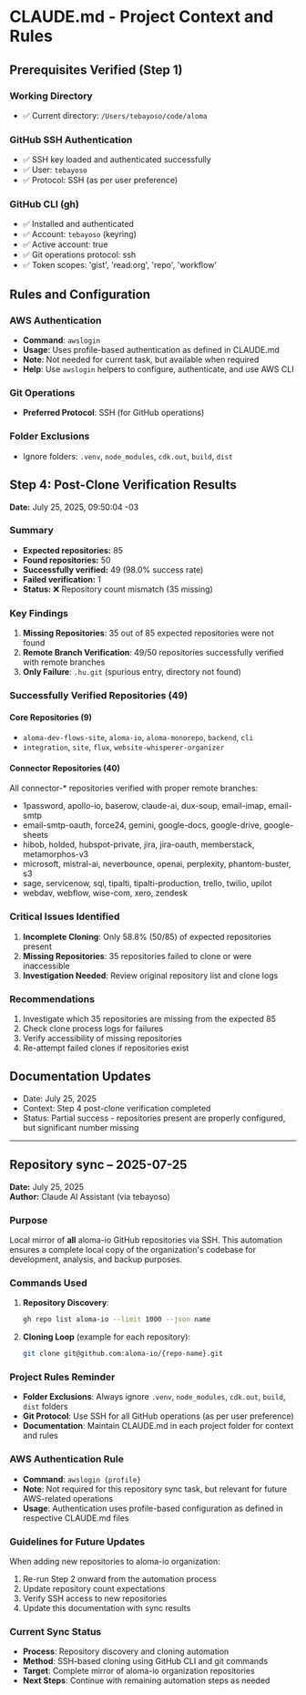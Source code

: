# CLAUDE.md - Project Context and Rules

## Prerequisites Verified (Step 1)

### Working Directory
- ✅ Current directory: `/Users/tebayoso/code/aloma`

### GitHub SSH Authentication
- ✅ SSH key loaded and authenticated successfully
- ✅ User: `tebayoso`
- ✅ Protocol: SSH (as per user preference)

### GitHub CLI (gh)
- ✅ Installed and authenticated
- ✅ Account: `tebayoso` (keyring)
- ✅ Active account: true
- ✅ Git operations protocol: ssh
- ✅ Token scopes: 'gist', 'read:org', 'repo', 'workflow'

## Rules and Configuration

### AWS Authentication
- **Command**: `awslogin`
- **Usage**: Uses profile-based authentication as defined in CLAUDE.md
- **Note**: Not needed for current task, but available when required
- **Help**: Use `awslogin` helpers to configure, authenticate, and use AWS CLI

### Git Operations
- **Preferred Protocol**: SSH (for GitHub operations)

### Folder Exclusions
- Ignore folders: `.venv`, `node_modules`, `cdk.out`, `build`, `dist`

## Step 4: Post-Clone Verification Results
**Date:** July 25, 2025, 09:50:04 -03

### Summary
- **Expected repositories:** 85
- **Found repositories:** 50
- **Successfully verified:** 49 (98.0% success rate)
- **Failed verification:** 1
- **Status:** ❌ Repository count mismatch (35 missing)

### Key Findings
1. **Missing Repositories**: 35 out of 85 expected repositories were not found
2. **Remote Branch Verification**: 49/50 repositories successfully verified with remote branches
3. **Only Failure**: `.hu.git` (spurious entry, directory not found)

### Successfully Verified Repositories (49)
#### Core Repositories (9)
- `aloma-dev-flows-site`, `aloma-io`, `aloma-monorepo`, `backend`, `cli`
- `integration`, `site`, `flux`, `website-whisperer-organizer`

#### Connector Repositories (40)
All connector-* repositories verified with proper remote branches:
- 1password, apollo-io, baserow, claude-ai, dux-soup, email-imap, email-smtp
- email-smtp-oauth, force24, gemini, google-docs, google-drive, google-sheets
- hibob, holded, hubspot-private, jira, jira-oauth, memberstack, metamorphos-v3
- microsoft, mistral-ai, neverbounce, openai, perplexity, phantom-buster, s3
- sage, servicenow, sql, tipalti, tipalti-production, trello, twilio, upilot
- webdav, webflow, wise-com, xero, zendesk

### Critical Issues Identified
1. **Incomplete Cloning**: Only 58.8% (50/85) of expected repositories present
2. **Missing Repositories**: 35 repositories failed to clone or were inaccessible
3. **Investigation Needed**: Review original repository list and clone logs

### Recommendations
1. Investigate which 35 repositories are missing from the expected 85
2. Check clone process logs for failures
3. Verify accessibility of missing repositories
4. Re-attempt failed clones if repositories exist

## Documentation Updates
- Date: July 25, 2025
- Context: Step 4 post-clone verification completed
- Status: Partial success - repositories present are properly configured, but significant number missing

---

## Repository sync – 2025-07-25

**Date:** July 25, 2025  
**Author:** Claude AI Assistant (via tebayoso)

### Purpose
Local mirror of **all** aloma-io GitHub repositories via SSH. This automation ensures a complete local copy of the organization's codebase for development, analysis, and backup purposes.

### Commands Used
1. **Repository Discovery**:
   ```bash
   gh repo list aloma-io --limit 1000 --json name
   ```

2. **Cloning Loop** (example for each repository):
   ```bash
   git clone git@github.com:aloma-io/{repo-name}.git
   ```

### Project Rules Reminder
- **Folder Exclusions**: Always ignore `.venv`, `node_modules`, `cdk.out`, `build`, `dist` folders
- **Git Protocol**: Use SSH for all GitHub operations (as per user preference)
- **Documentation**: Maintain CLAUDE.md in each project folder for context and rules

### AWS Authentication Rule
- **Command**: `awslogin {profile}`
- **Note**: Not required for this repository sync task, but relevant for future AWS-related operations
- **Usage**: Authentication uses profile-based configuration as defined in respective CLAUDE.md files

### Guidelines for Future Updates
When adding new repositories to aloma-io organization:
1. Re-run Step 2 onward from the automation process
2. Update repository count expectations
3. Verify SSH access to new repositories
4. Update this documentation with sync results

### Current Sync Status
- **Process**: Repository discovery and cloning automation
- **Method**: SSH-based cloning using GitHub CLI and git commands
- **Target**: Complete mirror of aloma-io organization repositories
- **Next Steps**: Continue with remaining automation steps as needed
